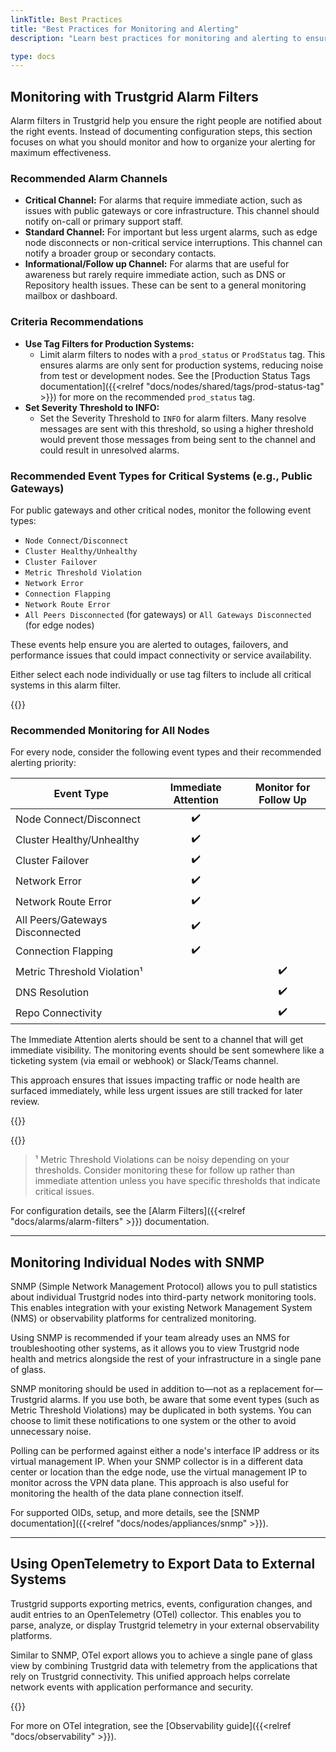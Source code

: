 ```yaml
---
linkTitle: Best Practices
title: "Best Practices for Monitoring and Alerting"
description: "Learn best practices for monitoring and alerting to ensure system reliability and performance."

type: docs
---
```



## Monitoring with Trustgrid Alarm Filters

Alarm filters in Trustgrid help you ensure the right people are notified about the right events. Instead of documenting configuration steps, this section focuses on what you should monitor and how to organize your alerting for maximum effectiveness.



### Recommended Alarm Channels

- **Critical Channel:** For alarms that require immediate action, such as issues with public gateways or core infrastructure. This channel should notify on-call or primary support staff.
- **Standard Channel:** For important but less urgent alarms, such as edge node disconnects or non-critical service interruptions. This channel can notify a broader group or secondary contacts.
- **Informational/Follow up Channel:** For alarms that are useful for awareness but rarely require immediate action, such as DNS or Repository health issues. These can be sent to a general monitoring mailbox or dashboard.

### Criteria Recommendations

- **Use Tag Filters for Production Systems:**
	- Limit alarm filters to nodes with a `prod_status` or `ProdStatus` tag. This ensures alarms are only sent for production systems, reducing noise from test or development nodes. See the [Production Status Tags documentation]({{<relref "docs/nodes/shared/tags/prod-status-tag" >}}) for more on the recommended `prod_status` tag.
- **Set Severity Threshold to INFO:**
	- Set the Severity Threshold to `INFO` for alarm filters. Many resolve messages are sent with this threshold, so using a higher threshold would prevent those messages from being sent to the channel and could result in unresolved alarms.


### Recommended Event Types for Critical Systems (e.g., Public Gateways)

For public gateways and other critical nodes, monitor the following event types:

- `Node Connect/Disconnect`
- `Cluster Healthy/Unhealthy`
- `Cluster Failover`
- `Metric Threshold Violation`
- `Network Error`
- `Connection Flapping`
- `Network Route Error`
- `All Peers Disconnected` (for gateways) or `All Gateways Disconnected` (for edge nodes)

These events help ensure you are alerted to outages, failovers, and performance issues that could impact connectivity or service availability.

Either select each node individually or use tag filters to include all critical systems in this alarm filter.

{{<tgimg src="alarm-filter-critical-example.png" width="80%" caption="Example alarm filter for critical systems such as public gateways." >}}

### Recommended Monitoring for All Nodes

For every node, consider the following event types and their recommended alerting priority:

| Event Type                  | Immediate Attention | Monitor for Follow Up |
|-----------------------------|:------------------:|:------------:|
| Node Connect/Disconnect     |         ✔️         |              |
| Cluster Healthy/Unhealthy   |         ✔️         |              |
| Cluster Failover            |         ✔️         |              |
| Network Error               |         ✔️         |              |
| Network Route Error         |         ✔️         |              |
| All Peers/Gateways Disconnected |     ✔️         |              |
| Connection Flapping         |          ✔️        |              |
| Metric Threshold Violation¹  |                    |      ✔️      |
| DNS Resolution              |                    |      ✔️      |
| Repo Connectivity           |                    |      ✔️      |

The Immediate Attention alerts should be sent to a channel that will get immediate visibility. The monitoring events should be sent somewhere like a ticketing system (via email or webhook) or Slack/Teams channel. 

This approach ensures that issues impacting traffic or node health are surfaced immediately, while less urgent issues are still tracked for later review.

{{<tgimg src="alarm-filters-immediate-example.png" width="80%" caption="Example of Immediate Attention filter" >}}

{{<tgimg src="alarm-filters-follow-up-example.png" width="80%" caption="Example of Follow Up filter" >}}

> ¹ Metric Threshold Violations can be noisy depending on your thresholds. Consider monitoring these for follow up rather than immediate attention unless you have specific thresholds that indicate critical issues.

For configuration details, see the [Alarm Filters]({{<relref "docs/alarms/alarm-filters" >}}) documentation.

---


## Monitoring Individual Nodes with SNMP


SNMP (Simple Network Management Protocol) allows you to pull statistics about individual Trustgrid nodes into third-party network monitoring tools. This enables integration with your existing Network Management System (NMS) or observability platforms for centralized monitoring.

Using SNMP is recommended if your team already uses an NMS for troubleshooting other systems, as it allows you to view Trustgrid node health and metrics alongside the rest of your infrastructure in a single pane of glass.

SNMP monitoring should be used in addition to—not as a replacement for—Trustgrid alarms. If you use both, be aware that some event types (such as Metric Threshold Violations) may be duplicated in both systems. You can choose to limit these notifications to one system or the other to avoid unnecessary noise.

Polling can be performed against either a node's interface IP address or its virtual management IP. When your SNMP collector is in a different data center or location than the edge node, use the virtual management IP to monitor across the VPN data plane. This approach is also useful for monitoring the health of the data plane connection itself.

For supported OIDs, setup, and more details, see the [SNMP documentation]({{<relref "docs/nodes/appliances/snmp" >}}).

---

## Using OpenTelemetry to Export Data to External Systems

Trustgrid supports exporting metrics, events, configuration changes, and audit entries to an OpenTelemetry (OTel) collector. This enables you to parse, analyze, or display Trustgrid telemetry in your external observability platforms.

Similar to SNMP, OTel export allows you to achieve a single pane of glass view by combining Trustgrid data with telemetry from the applications that rely on Trustgrid connectivity. This unified approach helps correlate network events with application performance and security.

{{<tgimg src="otel-integration-example.png" width="50%" caption="Configuring OpenTelemetry export in Trustgrid." >}}

For more on OTel integration, see the [Observability guide]({{<relref "docs/observability" >}}).
